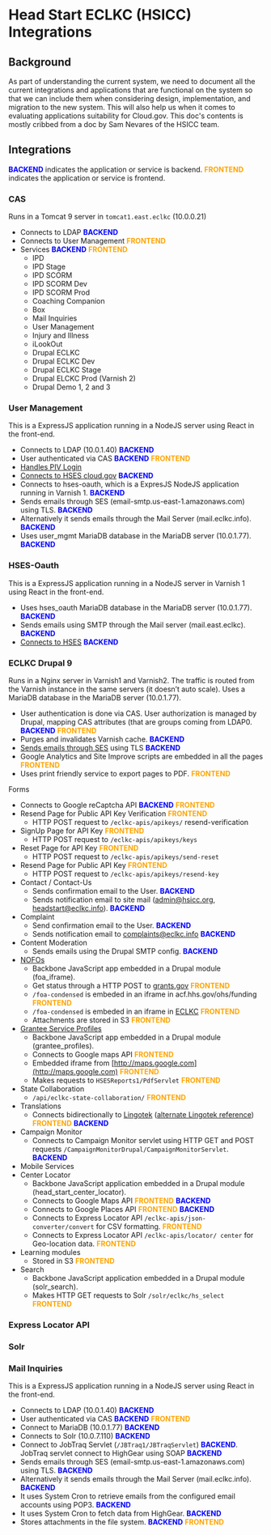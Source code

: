 # Head Start ECLKC (HSICC) Integrations

## Background

As part of understanding the current system, we need to document all the current integrations and applications that are functional on the system so that we can include them when considering design, implementation, and migration to the new system. This will also help us when it comes to evaluating applications suitability for Cloud.gov.
This doc's contents is mostly cribbed from a doc by Sam Nevares of the HSICC team.

## Integrations

<span style="color:blue">**BACKEND**</span> indicates the application or service is backend.
<span style="color:orange">**FRONTEND**</span> indicates the application or service is frontend.

### CAS

Runs in a Tomcat 9 server in `tomcat1.east.eclkc` (10.0.0.21)

- Connects to LDAP <span style="color:blue">**BACKEND**</span>
- Connects to User Management <span style="color:orange">**FRONTEND**</span>
- Services <span style="color:blue">**BACKEND**</span> <span style="color:orange">**FRONTEND**</span>
  - IPD
  - IPD Stage
  - IPD SCORM
  - IPD SCORM Dev
  - IPD SCORM Prod
  - Coaching Companion
  - Box
  - Mail Inquiries
  - User Management
  - Injury and Illness
  - iLookOut
  - Drupal ECLKC
  - Drupal ECLKC Dev
  - Drupal ECLKC Stage
  - Drupal ELCKC Prod (Varnish 2)
  - Drupal Demo 1, 2 and 3

### User Management

This is a ExpressJS application running in a NodeJS server using React in the front-end.

- Connects to LDAP (10.0.1.40) <span style="color:blue">**BACKEND**</span>
- User authenticated via CAS <span style="color:blue">**BACKEND**</span> <span style="color:orange">**FRONTEND**</span>
- [Handles PIV Login](https://secure.eclkc.ohs.acf.hhs.gov)
- [Connects to HSES cloud.gov](https://piv-hses-ohs-acf-hhs.app.cloud.gov) <span style="color:blue">**BACKEND**</span>
- Connects to hses-oauth, which is a ExpresJS NodeJS application running in Varnish 1. <span style="color:blue">**BACKEND**</span>
- Sends emails through SES (email-smtp.us-east-1.amazonaws.com) using TLS. <span style="color:blue">**BACKEND**</span>
- Alternatively it sends emails through the Mail Server (mail.eclkc.info). <span style="color:blue">**BACKEND**</span>
- Uses user_mgmt MariaDB database in the MariaDB server (10.0.1.77). <span style="color:blue">**BACKEND**</span>

### HSES-Oauth

This is a ExpressJS application running in a NodeJS server in Varnish 1 using React in the front-end.

- Uses hses_oauth MariaDB database in the MariaDB server (10.0.1.77). <span style="color:blue">**BACKEND**</span>
- Sends emails using SMTP through the Mail server (mail.east.eclkc). <span style="color:blue">**BACKEND**</span>
- [Connects to HSES](https://hses.ohs.acf.hhs.gov) <span style="color:blue">**BACKEND**</span>

### ECLKC Drupal 9

Runs in a Nginx server in Varnish1 and Varnish2. The traffic is routed from the Varnish instance in the same servers (it doesn’t auto scale). Uses a MariaDB database in the MariaDB server (10.0.1.77).

- User authentication is done via CAS. User authorization is managed by Drupal, mapping CAS attributes (that are groups coming from LDAP0. <span style="color:blue">**BACKEND**</span> <span style="color:orange">**FRONTEND**</span>
- Purges and invalidates Varnish cache. <span style="color:blue">**BACKEND**</span>
- [Sends emails through SES](email-smtp.us-east-1.amazonaws.com) using TLS <span style="color:blue">**BACKEND**</span>
- Google Analytics and Site Improve scripts are embedded in all the pages <span style="color:orange">**FRONTEND**</span>
- Uses print friendly service to export pages to PDF. <span style="color:orange">**FRONTEND**</span>

Forms

- Connects to Google reCaptcha API <span style="color:blue">**BACKEND**</span> <span style="color:orange">**FRONTEND**</span>
- Resend Page for Public API Key Verification <span style="color:orange">**FRONTEND**</span>
  - HTTP POST request to `/eclkc-apis/apikeys/` resend-verification
- SignUp Page for API Key <span style="color:orange">**FRONTEND**</span>
  - HTTP POST request to `/eclkc-apis/apikeys/keys`
- Reset Page for API Key <span style="color:orange">**FRONTEND**</span>
  - HTTP POST request to `/eclkc-apis/apikeys/send-reset`
- Resend Page for Public API Key <span style="color:orange">**FRONTEND**</span>
  - HTTP POST request to `/eclkc-apis/apikeys/resend-key`
- Contact / Contact-Us
  - Sends confirmation email to the User. <span style="color:blue">**BACKEND**</span>
  - Sends notification email to site mail (admin@hsicc.org, headstart@eclkc.info). <span style="color:blue">**BACKEND**</span>
- Complaint
  - Send confirmation email to the User. <span style="color:blue">**BACKEND**</span>
  - Sends notification email to complaints@eclkc.info <span style="color:blue">**BACKEND**</span>
- Content Moderation
  - Sends emails using the Drupal SMTP config. <span style="color:blue">**BACKEND**</span>
- [NOFOs](https://eclkc.ohs.acf.hhs.gov/foa-condensed)
  - Backbone JavaScript app embedded in a Drupal module (foa_iframe).
  - Get status through a HTTP POST to [grants.gov](http://www.grants.gov) <span style="color:orange">**FRONTEND**</span>
  - `/foa-condensed` is embeded in an iframe in acf.hhs.gov/ohs/funding <span style="color:orange">**FRONTEND**</span>
  - `/foa-condensed` is embeded in an iframe in [ECLKC](https://eclkc.ohs.acf.hhs.gov/grant-application/article/notice-funding-opportunity-nofo-locator) <span style="color:orange">**FRONTEND**</span>
  - Attachments are stored in S3 <span style="color:orange">**FRONTEND**</span>
- [Grantee Service Profiles](https://eclkc.ohs.acf.hhs.gov/federal-monitoring/report/grantee-service-profiles)
  - Backbone JavaScript app embedded in a Drupal module (grantee_profiles).
  - Connects to Google maps API <span style="color:orange">**FRONTEND**</span>
  - Embedded iframe from [http://maps.google.com](http://maps.google.com) <span style="color:orange">**FRONTEND**</span>
  - Makes requests to `HSESReports1/PdfServlet` <span style="color:orange">**FRONTEND**</span>
- State Collaboration
  - `/api/eclkc-state-collaboration/` <span style="color:orange">**FRONTEND**</span>
- Translations
  - Connects bidirectionally to [Lingotek](https://gmc.lingotek.com) ([alternate Lingotek reference](https://myaccount.lingotek.com)) <span style="color:orange">**FRONTEND**</span> <span style="color:blue">**BACKEND**</span>
- Campaign Monitor
  - Connects to Campaign Monitor servlet using HTTP GET and POST requests `/CampaignMonitorDrupal/CampaignMonitorServlet`. <span style="color:blue">**BACKEND**</span>
- Mobile Services
- Center Locator
  - Backbone JavaScript application embedded in a Drupal module (head_start_center_locator).
  - Connects to Google Maps API <span style="color:orange">**FRONTEND**</span> <span style="color:blue">**BACKEND**</span>
  - Connects to Google Places API <span style="color:orange">**FRONTEND**</span> <span style="color:blue">**BACKEND**</span>
  - Connects to Express Locator API `/eclkc-apis/json-converter/convert` for CSV formatting. <span style="color:orange">**FRONTEND**</span>
  - Connects to Express Locator API `/eclkc-apis/locator/ center` for Geo-location data. <span style="color:orange">**FRONTEND**</span>
- Learning modules
  - Stored in S3 <span style="color:orange">**FRONTEND**</span>
- Search
  - Backbone JavaScript application embedded in a Drupal module (solr_search).
  - Makes HTTP GET requests to Solr `/solr/eclkc/hs_select` <span style="color:orange">**FRONTEND**</span>

### Express Locator API

### Solr

### Mail Inquiries

This is a ExpressJS application running in a NodeJS server using React in the front-end.

- Connects to LDAP (10.0.1.40) <span style="color:blue">**BACKEND**</span>
- User authenticated via CAS <span style="color:blue">**BACKEND**</span> <span style="color:orange">**FRONTEND**</span>
- Connect to MariaDB (10.0.1.77) <span style="color:blue">**BACKEND**</span>
- Connects to Solr (10.0.7.110) <span style="color:blue">**BACKEND**</span>
- Connect to JobTraq Servlet (`/JBTraq1/JBTraqServlet`) <span style="color:blue">**BACKEND**</span>. JobTraq servlet connect to HighGear using SOAP <span style="color:blue">**BACKEND**</span>
- Sends emails through SES (email-smtp.us-east-1.amazonaws.com) using TLS. <span style="color:blue">**BACKEND**</span>
- Alternatively it sends emails through the Mail Server (mail.eclkc.info). <span style="color:blue">**BACKEND**</span>
- It uses System Cron to retrieve emails from the configured email accounts using POP3. <span style="color:blue">**BACKEND**</span>
- It uses System Cron to fetch data from HighGear. <span style="color:blue">**BACKEND**</span>
- Stores attachments in the file system. <span style="color:blue">**BACKEND**</span> <span style="color:orange">**FRONTEND**</span>
